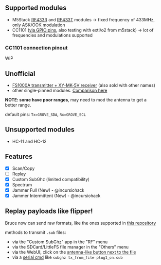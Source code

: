 ## Supported modules

- M5Stack [RF433R](https://docs.m5stack.com/en/unit/rf433_r) and [RF433T](https://docs.m5stack.com/en/unit/rf433_t) modules -> fixed frequency of 433MHz, only ASK/OOK modulation
- CC1101 ([via GPIO pins](https://github.com/pr3y/Bruce/pull/135), also testing with exti/o2 from m5stack) -> lot of frequencies and modulations supported

### CC1101 connection pinout

WIP


## Unofficial

- [FS1000A transmitter + XY-MK-5V receiver](https://components101.com/modules/433-mhz-rf-transmitter-module) (also sold with other names) 
- other single-pinned modules. [Comparison here](http://x311.blogspot.com/2017/10/comparison-of-cheap-rf-modules-with-ask.html)

**NOTE: some have poor ranges**, may need to mod the antenna to get a better range.

default pins: `Tx=GROVE_SDA`, `Rx=GROVE_SCL` 


## Unsupported modules

- HC-11 and HC-12


## Features

- [x] Scan/Copy
- [ ] Replay
- [x] Custom SubGhz (limited compatibility)
- [x] Spectrum
- [x] Jammer Full (New) - @incursiohack
- [x] Jammer Intermittent (New) - @incursiohack

## Replay payloads like flipper!

Bruce now can send raw formats, like the ones supported in [this repository](https://github.com/Zero-Sploit/FlipperZero-Subghz-DB/tree/main/subghz)

methods to transmit `.sub` files:

 - via the "Custom SubGhz" app in the "RF" menu
 - via the SDCard/LittleFS file manager in the "Others" menu
 - via the WebUI, click on the [antenna-like button next to the file](https://github.com/pr3y/Bruce/pull/124)
 - via a [serial cmd](https://github.com/pr3y/Bruce/wiki/Serial) like `subghz tx_from_file plug1_on.sub`


